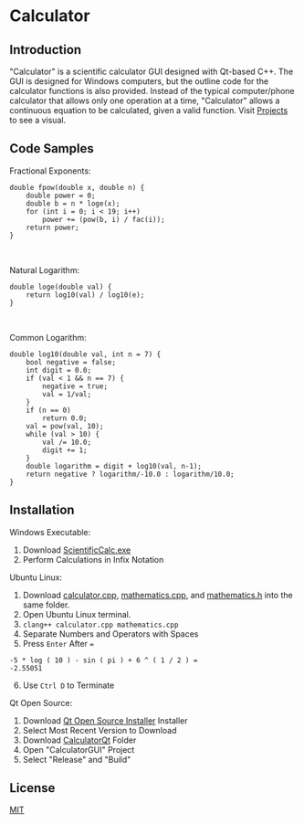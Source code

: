 # Calculator

## Introduction

"Calculator" is a scientific calculator GUI designed with Qt-based C++. The GUI is designed for Windows computers, but the outline code for the calculator functions is also provided. Instead of the typical computer/phone calculator that allows only one operation at a time, "Calculator" allows a continuous equation to be calculated, given a valid function. Visit [Projects](http://iangsohan.com/projects.html) to see a visual.

## Code Samples

Fractional Exponents:
```
double fpow(double x, double n) {
    double power = 0;
    double b = n * loge(x);
    for (int i = 0; i < 19; i++)
        power += (pow(b, i) / fac(i));
    return power;
}
```
<br />

Natural Logarithm:
```
double loge(double val) {
    return log10(val) / log10(e);
}
```
<br />

Common Logarithm:
```
double log10(double val, int n = 7) {
    bool negative = false;
    int digit = 0.0;
    if (val < 1 && n == 7) {
        negative = true;
        val = 1/val;
    }
    if (n == 0)
        return 0.0;
    val = pow(val, 10);
    while (val > 10) {
        val /= 10.0;
        digit += 1;
    }
    double logarithm = digit + log10(val, n-1);
    return negative ? logarithm/-10.0 : logarithm/10.0;
}
```

## Installation

Windows Executable:
1. Download [ScientificCalc.exe](https://github.com/iangsohan/Calculator/blob/master/ScientificCalc.exe?raw=true)
2. Perform Calculations in Infix Notation

Ubuntu Linux:
1. Download [calculator.cpp](https://github.com/iangsohan/Calculator/blob/master/calculator.cpp), [mathematics.cpp](https://github.com/iangsohan/Calculator/blob/master/mathematics.cpp), and [mathematics.h](https://github.com/iangsohan/Calculator/blob/master/mathematics.h) into the same folder.
2. Open Ubuntu Linux terminal.
3. ``clang++ calculator.cpp mathematics.cpp``
4. Separate Numbers and Operators with Spaces
5. Press ``Enter`` After ``=``
```
-5 * log ( 10 ) - sin ( pi ) + 6 ^ ( 1 / 2 ) =
-2.55051
```
6. Use ``Ctrl D`` to Terminate

Qt Open Source:
1. Download [Qt Open Source Installer](https://www.qt.io/download-thank-you?hsLang=en) Installer
2. Select Most Recent Version to Download
3. Download [CalculatorQt](https://github.com/iangsohan/Calculator/tree/master/CalculatorQt) Folder
4. Open "CalculatorGUI" Project
5. Select "Release" and "Build"

## License

[MIT](https://choosealicense.com/licenses/mit/)
